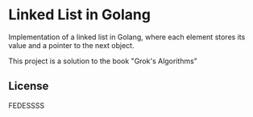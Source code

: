 # Linked List in Golang

Implementation of a linked list in Golang, where each element stores its value and a pointer to the next object.

 This project is a solution to the book "Grok's Algorithms"

## License
FEDESSSS
